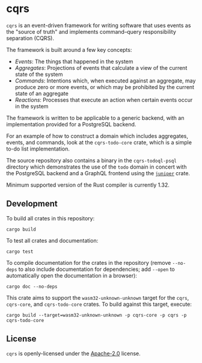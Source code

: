# cqrs

`cqrs` is an event-driven framework for writing software that uses events as
the "source of truth" and implements command–query responsibility separation (CQRS).

The framework is built around a few key concepts:

* _Events_: The things that happened in the system
* _Aggregates_: Projections of events that calculate a view of the current 
    state of the system
* _Commands_: Intentions which, when executed against an aggregate, may produce
    zero or more events, or which may be prohibited by the current state of
    an aggregate
* _Reactions_: Processes that execute an action when certain events occur
     in the system

The framework is written to be applicable to a generic backend, with an
implementation provided for a PostgreSQL backend.

For an example of how to construct a domain which includes aggregates, events,
and commands, look at the `cqrs-todo-core` crate, which is a simple to-do list
implementation.

The source repository also contains a binary in the `cqrs-todoql-psql` directory 
which demonstrates the use of the `todo` domain in concert with the PostgreSQL
backend and a GraphQL frontend using the [`juniper`][juniper] crate.

  [juniper]: https://crates.io/crates/juniper

Minimum supported version of the Rust compiler is currently 1.32.

## Development

To build all crates in this repository:

    cargo build

To test all crates and documentation:

    cargo test

To compile documentation for the crates in the repository (remove `--no-deps`
to also include documentation for dependencies; add `--open` to automatically
open the documentation in a browser):

    cargo doc --no-deps

This crate aims to support the `wasm32-unknown-unknown` target for the `cqrs`,
`cqrs-core`, and `cqrs-todo-core` crates. To build against this target, execute:

    cargo build --target=wasm32-unknown-unknown -p cqrs-core -p cqrs -p cqrs-todo-core

## License

`cqrs` is openly-licensed under the [Apache-2.0][] license.

  [Apache-2.0]: https://opensource.org/licenses/Apache-2.0